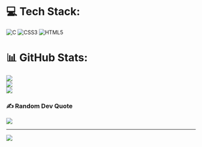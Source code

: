 
# 💻 Tech Stack:
![C](https://img.shields.io/badge/c-%2300599C.svg?style=for-the-badge&logo=c&logoColor=white) ![CSS3](https://img.shields.io/badge/css3-%231572B6.svg?style=for-the-badge&logo=css3&logoColor=white) ![HTML5](https://img.shields.io/badge/html5-%23E34F26.svg?style=for-the-badge&logo=html5&logoColor=white)
# 📊 GitHub Stats:
![](https://github-readme-stats.vercel.app/api?username=Mystic-Zib&theme=dark&hide_border=false&include_all_commits=true&count_private=true)<br/>
![](https://github-readme-streak-stats.herokuapp.com/?user=Mystic-Zib&theme=dark&hide_border=false)<br/>
![](https://github-readme-stats.vercel.app/api/top-langs/?username=Mystic-Zib&theme=dark&hide_border=false&include_all_commits=true&count_private=true&layout=compact)

### ✍️ Random Dev Quote
![](https://quotes-github-readme.vercel.app/api?type=horizontal&theme=dark)

---
[![](https://visitcount.itsvg.in/api?id=Mystic-Zib&label=Profile%20Views&pretty=true)](https://visitcount.itsvg.in)
